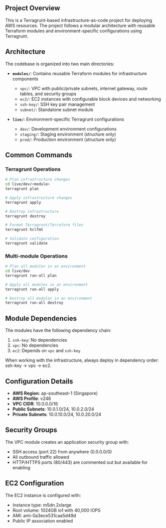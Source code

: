 

## Project Overview

This is a Terragrunt-based infrastructure-as-code project for deploying AWS resources. The project follows a modular architecture with reusable Terraform modules and environment-specific configurations using Terragrunt.

## Architecture

The codebase is organized into two main directories:

- **`modules/`**: Contains reusable Terraform modules for infrastructure components
  - `vpc/`: VPC with public/private subnets, internet gateway, route tables, and security groups
  - `ec2/`: EC2 instances with configurable block devices and networking
  - `ssh-key/`: SSH key pair management
  - `subnet/`: Standalone subnet module

- **`live/`**: Environment-specific Terragrunt configurations
  - `dev/`: Development environment configurations
  - `staging/`: Staging environment (structure only)
  - `prod/`: Production environment (structure only)

## Common Commands

### Terragrunt Operations
```bash
# Plan infrastructure changes
cd live/dev/<module>
terragrunt plan

# Apply infrastructure changes
terragrunt apply

# Destroy infrastructure
terragrunt destroy

# Format Terragrunt/Terraform files
terragrunt hclfmt

# Validate configuration
terragrunt validate
```

### Multi-module Operations
```bash
# Plan all modules in an environment
cd live/dev
terragrunt run-all plan

# Apply all modules in an environment
terragrunt run-all apply

# Destroy all modules in an environment
terragrunt run-all destroy
```

## Module Dependencies

The modules have the following dependency chain:
1. `ssh-key`: No dependencies
2. `vpc`: No dependencies
3. `ec2`: Depends on `vpc` and `ssh-key`

When working with the infrastructure, always deploy in dependency order: ssh-key → vpc → ec2.

## Configuration Details

- **AWS Region**: ap-southeast-1 (Singapore)
- **AWS Profile**: v246
- **VPC CIDR**: 10.0.0.0/16
- **Public Subnets**: 10.0.1.0/24, 10.0.2.0/24
- **Private Subnets**: 10.0.10.0/24, 10.0.20.0/24

## Security Groups

The VPC module creates an application security group with:
- SSH access (port 22) from anywhere (0.0.0.0/0)
- All outbound traffic allowed
- HTTP/HTTPS ports (80/443) are commented out but available for enabling

## EC2 Configuration

The EC2 instance is configured with:
- Instance type: m5dn.2xlarge
- Root volume: 1024GB io1 with 40,000 IOPS
- AMI: ami-0a3ece531caa5d49d
- Public IP association enabled
